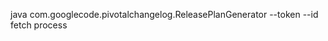 java com.googlecode.pivotalchangelog.ReleasePlanGenerator --token <token> --id <ProjectId> fetch process